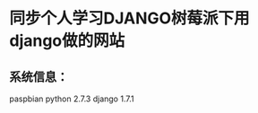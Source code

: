 同步个人学习DJANGO树莓派下用django做的网站
==========================================
系统信息：
---------
paspbian
python 2.7.3
django 1.7.1


